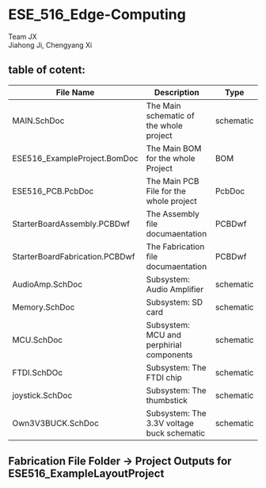 # ESE_516_Edge-Computing

Team JX <br />
Jiahong Ji, Chengyang Xi

## table of cotent: 

| File Name                    | Description                                 | Type       |
|------------------------------|---------------------------------------------|------------|
| MAIN.SchDoc                  | The Main schematic of the whole project     | schematic  |
| ESE516_ExampleProject.BomDoc | The Main BOM for the whole Project          | BOM        |
| ESE516_PCB.PcbDoc            | The Main PCB File for the whole project     | PcbDoc     |
| StarterBoardAssembly.PCBDwf  | The Assembly file documaentation            | PCBDwf     |
|StarterBoardFabrication.PCBDwf| The Fabrication file documaentation         | PCBDwf     |
| AudioAmp.SchDoc              | Subsystem: Audio Amplifier                  | schematic  |
| Memory.SchDoc                | Subsystem: SD card                          | schematic  |
| MCU.SchDoc                   | Subsystem: MCU and perphirial components    | schematic  |
| FTDI.SchDOc                  | Subsystem: The FTDI chip                    | schematic  |
| joystick.SchDoc              | Subsystem: The thumbstick                   | schematic  |
| Own3V3BUCK.SchDoc            | Subsystem: The 3.3V voltage buck schematic  | schematic  |


## Fabrication File Folder -> Project Outputs for ESE516_ExampleLayoutProject 
